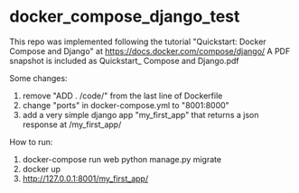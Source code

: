 # docker_compose_django_test

This repo was implemented following the tutorial "Quickstart: Docker Compose and Django"
at https://docs.docker.com/compose/django/
A PDF snapshot is included as Quickstart_ Compose and Django.pdf

Some changes:
1) remove "ADD . /code/" from the last line of Dockerfile
2) change "ports" in docker-compose.yml to "8001:8000"
3) add a very simple django app "my_first_app" that returns a json response at /my_first_app/

How to run:
1) docker-compose run web python manage.py migrate
2) docker up
3) http://127.0.0.1:8001/my_first_app/


